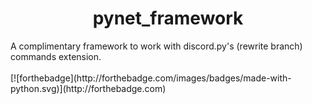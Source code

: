 <h1 align="center">pynet_framework</h1>
A complimentary framework to work with discord.py's (rewrite branch) commands extension.
<br><br>
[![forthebadge](http://forthebadge.com/images/badges/made-with-python.svg)](http://forthebadge.com)
